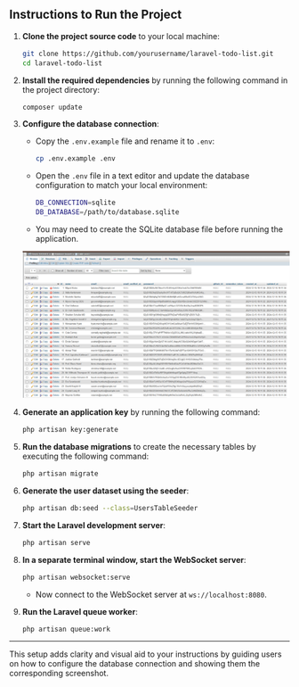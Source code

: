 
## Instructions to Run the Project

1. **Clone the project source code** to your local machine:
   ```bash
   git clone https://github.com/yourusername/laravel-todo-list.git
   cd laravel-todo-list
   ```

2. **Install the required dependencies** by running the following command in the project directory:
   ```bash
   composer update
   ```

3. **Configure the database connection**:
   - Copy the `.env.example` file and rename it to `.env`:
     ```bash
     cp .env.example .env
     ```
   - Open the `.env` file in a text editor and update the database configuration to match your local environment:
     ```bash
     DB_CONNECTION=sqlite
     DB_DATABASE=/path/to/database.sqlite
     ```
   - You may need to create the SQLite database file before running the application.

   ![Database](public/web_images/Database.png)

4. **Generate an application key** by running the following command:
   ```bash
   php artisan key:generate
   ```

5. **Run the database migrations** to create the necessary tables by executing the following command:
   ```bash
   php artisan migrate
   ```

6. **Generate the user dataset using the seeder**:
   ```bash
   php artisan db:seed --class=UsersTableSeeder
   ```

7. **Start the Laravel development server**:
   ```bash
   php artisan serve
   ```

8. **In a separate terminal window, start the WebSocket server**:
   ```bash
   php artisan websocket:serve
   ```
   - Now connect to the WebSocket server at `ws://localhost:8080`.

9. **Run the Laravel queue worker**:
   ```bash
   php artisan queue:work
   ```

---

This setup adds clarity and visual aid to your instructions by guiding users on how to configure the database connection and showing them the corresponding screenshot.
